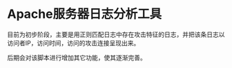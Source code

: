 # Apache服务器日志分析工具

目前为初步阶段，主要是用正则匹配日志中存在攻击特征的日志，并把该条日志以访问者IP，访问时间，访问的攻击连接呈现出来。

后期会对该脚本进行增加其它功能，使其逐渐完善。
